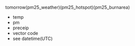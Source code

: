 tomorrow(pm25_weather)(pm25_hotspot)(pm25_burnarea)
- temp
- pm
- preceip
- vector code
- see datetime(UTC)